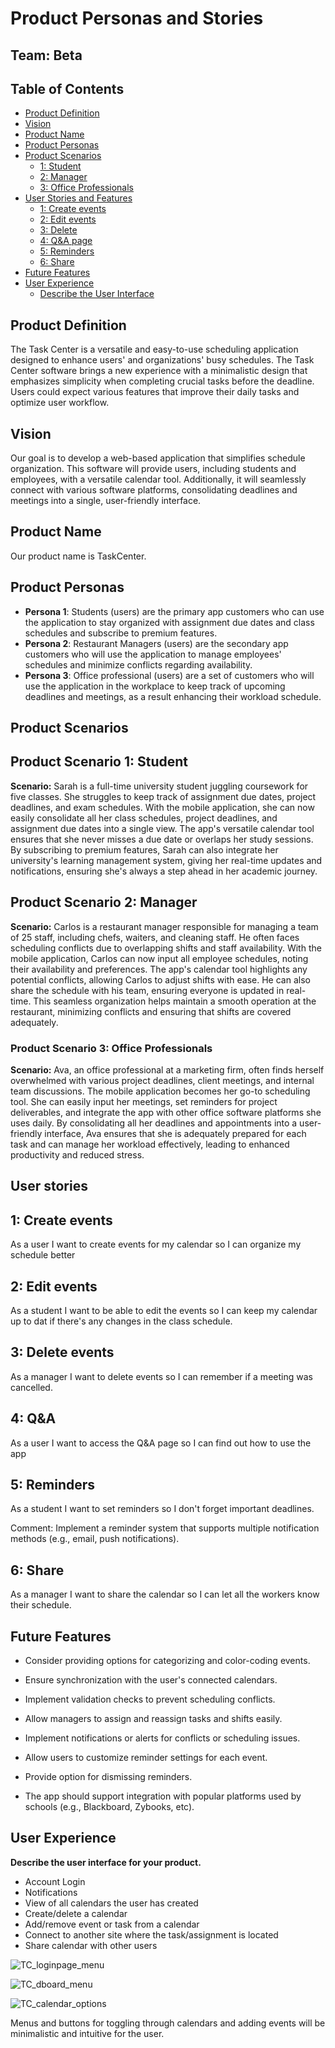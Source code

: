 # Product Personas and Stories

## Team: Beta

## Table of Contents

- [Product Definition](#product-definition)
- [Vision](#vision)
- [Product Name](#product-name)
- [Product Personas](#product-personas)
- [Product Scenarios](#product-scenarios)
  - [1: Student](#product-scenario-1-student)
  - [2: Manager](#Product-scenario-2-manager)
  - [3: Office Professionals](#Product-Scenario-3-Office-Professionals)
- [User Stories and Features](#user-stories)
   - [1: Create events](#1-create-events)
   - [2: Edit events](#2-edit-events)
   - [3: Delete](#3-delete-events)
   - [4: Q&A page](#4-Q&A)
   - [5: Reminders](5-reminders)
   - [6: Share](#6-share)
- [Future Features](#future-features)
- [User Experience](#user-experience)
  - [Describe the User Interface](#describe-the-user-interface)

 
## Product Definition

The Task Center is a versatile and easy-to-use scheduling application designed to enhance users' and organizations' busy schedules. The Task Center software brings a new experience with a minimalistic design that emphasizes simplicity when completing crucial tasks before the deadline. Users could expect various features that improve their daily tasks and optimize user workflow.

## Vision

Our goal is to develop a web-based application that simplifies schedule organization. This software will provide users, including students and employees, with a versatile calendar tool. Additionally, it will seamlessly connect with various software platforms, consolidating deadlines and meetings into a single, user-friendly interface.

## Product Name

Our product name is TaskCenter.

## Product Personas

- **Persona 1**: Students (users) are the primary app customers who can use the application to stay organized with assignment due dates and class schedules and subscribe to premium features. 
- **Persona 2**:  Restaurant Managers (users) are the secondary app customers who will use the application to manage employees' schedules and minimize conflicts regarding availability. 
- **Persona 3**: Office professional (users) are a set of customers who will use the application in the workplace to keep track of upcoming deadlines and meetings, as a result enhancing their workload schedule.

## Product Scenarios

## Product Scenario 1: Student

**Scenario:** Sarah is a full-time university student juggling coursework for five classes. She struggles to keep track of assignment due dates, project deadlines, and exam schedules. With the mobile application, she can now easily consolidate all her class schedules, project deadlines, and assignment due dates into a single view. The app's versatile calendar tool ensures that she never misses a due date or overlaps her study sessions. By subscribing to premium features, Sarah can also integrate her university's learning management system, giving her real-time updates and notifications, ensuring she's always a step ahead in her academic journey.

## Product Scenario 2: Manager

**Scenario:** Carlos is a restaurant manager responsible for managing a team of 25 staff, including chefs, waiters, and cleaning staff. He often faces scheduling conflicts due to overlapping shifts and staff availability. With the mobile application, Carlos can now input all employee schedules, noting their availability and preferences. The app's calendar tool highlights any potential conflicts, allowing Carlos to adjust shifts with ease. He can also share the schedule with his team, ensuring everyone is updated in real-time. This seamless organization helps maintain a smooth operation at the restaurant, minimizing conflicts and ensuring that shifts are covered adequately.

### Product Scenario 3: Office Professionals

**Scenario:** Ava, an office professional at a marketing firm, often finds herself overwhelmed with various project deadlines, client meetings, and internal team discussions. The mobile application becomes her go-to scheduling tool. She can easily input her meetings, set reminders for project deliverables, and integrate the app with other office software platforms she uses daily. By consolidating all her deadlines and appointments into a user-friendly interface, Ava ensures that she is adequately prepared for each task and can manage her workload effectively, leading to enhanced productivity and reduced stress.

## User stories
## 1: Create events
As a user I want to create events for my calendar so I can organize my schedule better

## 2: Edit events
As a student I want to be able to edit the events so I can keep my calendar up to dat if there's any changes in the class schedule.

## 3: Delete events
As a manager I want to delete events so I can remember if a meeting was cancelled.

## 4: Q&A
As a user I want to access the Q&A page so I can find out how to use the app

## 5: Reminders
As a student I want to set reminders so I don't forget important deadlines.

Comment: Implement a reminder system that supports multiple notification methods (e.g., email, push notifications).

## 6: Share
As a manager I want to share the calendar so I can let all the workers know their schedule.


## Future Features

- Consider providing options for categorizing and color-coding events.

- Ensure synchronization with the user's connected calendars.

- Implement validation checks to prevent scheduling conflicts.
- Allow managers to assign and reassign tasks and shifts easily.
- Implement notifications or alerts for conflicts or scheduling issues.
- Allow users to customize reminder settings for each event.
- Provide option for dismissing reminders.
- The app should support integration with popular platforms used by schools (e.g., Blackboard, Zybooks, etc).

## User Experience

**Describe the user interface for your product.**

- Account Login
- Notifications
- View of all calendars the user has created
- Create/delete a calendar
- Add/remove event or task from a calendar
- Connect to another site where the task/assignment is located
- Share calendar with other users

![TC_loginpage_menu](https://github.com/Natalie-Zi/csci401w-sandbox/assets/143462357/dee6bb37-eb1f-410a-9c46-c1b409cb9b01)

![TC_dboard_menu](https://github.com/Natalie-Zi/csci401w-sandbox/assets/143462357/865e7881-1110-466f-9118-d0715ff147ac)

![TC_calendar_options](https://github.com/Natalie-Zi/csci401w-sandbox/assets/143462357/ced49bc6-56ac-45ba-923c-1d96276bf08e)

Menus and buttons for toggling through calendars and adding events will be minimalistic and intuitive for the user.
